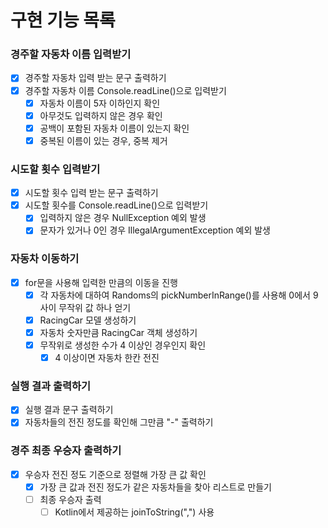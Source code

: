 # 구현 기능 목록

### 경주할 자동차 이름 입력받기
- [x] 경주할 자동차 입력 받는 문구 출력하기
- [x] 경주할 자동차 이름 Console.readLine()으로 입력받기 
  - [x] 자동차 이름이 5자 이하인지 확인 
  - [x] 아무것도 입력하지 않은 경우 확인
  - [x] 공백이 포함된 자동차 이름이 있는지 확인
  - [x] 중복된 이름이 있는 경우, 중복 제거

### 시도할 횟수 입력받기
- [x] 시도할 횟수 입력 받는 문구 출력하기
- [x] 시도할 횟수를 Console.readLine()으로 입력받기
  - [x] 입력하지 않은 경우 NullException 예외 발생
  - [x] 문자가 있거나 0인 경우 IllegalArgumentException 예외 발생

### 자동차 이동하기
- [x] for문을 사용해 입력한 만큼의 이동을 진행
  - [x] 각 자동차에 대하여 Randoms의 pickNumberInRange()를 사용해 0에서 9사이 무작위 값 하나 얻기
  - [x] RacingCar 모델 생성하기
  - [x] 자동차 숫자만큼 RacingCar 객체 생성하기
  - [x] 무작위로 생성한 수가 4 이상인 경우인지 확인
    - [x] 4 이상이면 자동차 한칸 전진

### 실행 결과 출력하기
- [x] 실행 결과 문구 출력하기
- [x] 자동차들의 전진 정도를 확인해 그만큼 "-" 출력하기

### 경주 최종 우승자 출력하기
- [x] 우승자 전진 정도 기준으로 정렬해 가장 큰 값 확인
  - [x] 가장 큰 값과 전진 정도가 같은 자동차들을 찾아 리스트로 만들기
  - [ ] 최종 우승자 출력
    - [ ] Kotlin에서 제공하는 joinToString(",") 사용